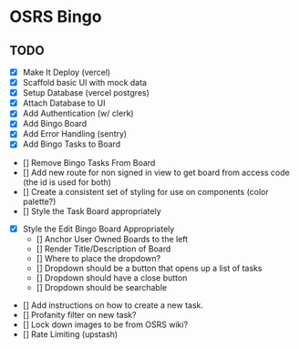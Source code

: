 # OSRS Bingo

## TODO

- [X] Make It Deploy (vercel)
- [X] Scaffold basic UI with mock data
- [X] Setup Database (vercel postgres)
- [X] Attach Database to UI
- [X] Add Authentication (w/ clerk)
- [x] Add Bingo Board        
- [x] Add Error Handling (sentry)
- [x] Add Bingo Tasks to Board
- [] Remove Bingo Tasks From Board
- [] Add new route for non signed in view to get board from access code (the id is used for both)
- [] Create a consistent set of styling for use on components (color palette?)
- [] Style the Task Board appropriately
- [x] Style the Edit Bingo Board Appropriately
    - [] Anchor User Owned Boards to the left
    - [] Render Title/Description of Board
    - [] Where to place the dropdown?
    - [] Dropdown should be a button that opens up a list of tasks
    - [] Dropdown should have a close button
    - [] Dropdown should be searchable
- [] Add instructions on how to create a new task.
- [] Profanity filter on new task?
- [] Lock down images to be from OSRS wiki?
- [] Rate Limiting (upstash)


